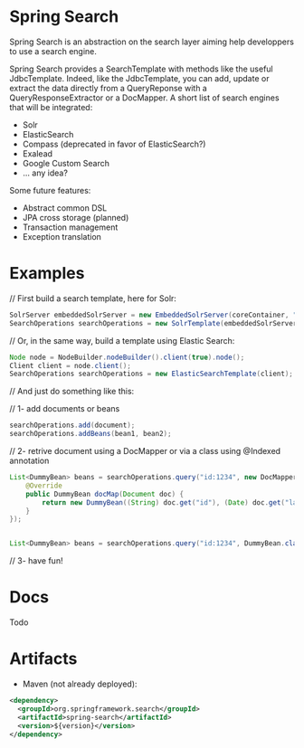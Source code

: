 # Spring Search #

Spring Search is an abstraction on the search layer aiming help developpers to use a search engine. 

Spring Search provides a SearchTemplate with methods like the useful JdbcTemplate. Indeed, like the JdbcTemplate, you can add, update or extract the data directly from a QueryReponse with a QueryResponseExtractor or a DocMapper.
A short list of search engines that will be integrated:
* Solr
* ElasticSearch
* Compass (deprecated in favor of ElasticSearch?)
* Exalead
* Google Custom Search
* ... any idea?

Some future features:
* Abstract common DSL
* JPA cross storage (planned)
* Transaction management
* Exception translation

# Examples

// First build a search template, here for Solr:

```java
SolrServer embeddedSolrServer = new EmbeddedSolrServer(coreContainer, "default");
SearchOperations searchOperations = new SolrTemplate(embeddedSolrServer);
```

// Or, in the same way, build a template using Elastic Search:

```java
Node node = NodeBuilder.nodeBuilder().client(true).node();
Client client = node.client();
SearchOperations searchOperations = new ElasticSearchTemplate(client);
```

// And just do something like this:

// 1- add documents or beans

```java
searchOperations.add(document);
searchOperations.addBeans(bean1, bean2);
```

// 2- retrive document using a DocMapper or via a class using @Indexed annotation

```java
List<DummyBean> beans = searchOperations.query("id:1234", new DocMapper<DummyBean>() {
	@Override
	public DummyBean docMap(Document doc) {
		return new DummyBean((String) doc.get("id"), (Date) doc.get("last_modified"), (String) doc.get("name"));
	}
});


List<DummyBean> beans = searchOperations.query("id:1234", DummyBean.class);
```

// 3- have fun!

# Docs

Todo

# Artifacts

* Maven (not already deployed):

```xml
<dependency>
  <groupId>org.springframework.search</groupId>
  <artifactId>spring-search</artifactId>
  <version>${version}</version>
</dependency>
```

